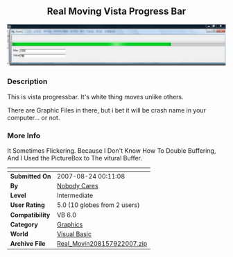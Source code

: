 ﻿<div align="center">

## Real Moving Vista Progress Bar

<img src="PIC200792649227799.jpg">
</div>

### Description

This is vista progressbar. It's white thing moves unlike others.

There are Graphic Files in there, but i bet it will be crash name in your computer... or not.
 
### More Info
 
It Sometimes Flickering. Because I Don't Know How To Double Buffering, And I Used the PictureBox to The vitural Buffer.


<span>             |<span>
---                |---
**Submitted On**   |2007-08-24 00:11:08
**By**             |[Nobody Cares](https://github.com/Planet-Source-Code/PSCIndex/blob/master/ByAuthor/nobody-cares.md)
**Level**          |Intermediate
**User Rating**    |5.0 (10 globes from 2 users)
**Compatibility**  |VB 6\.0
**Category**       |[Graphics](https://github.com/Planet-Source-Code/PSCIndex/blob/master/ByCategory/graphics__1-46.md)
**World**          |[Visual Basic](https://github.com/Planet-Source-Code/PSCIndex/blob/master/ByWorld/visual-basic.md)
**Archive File**   |[Real\_Movin208157922007\.zip](https://github.com/Planet-Source-Code/nobody-cares-real-moving-vista-progress-bar__1-69242/archive/master.zip)








